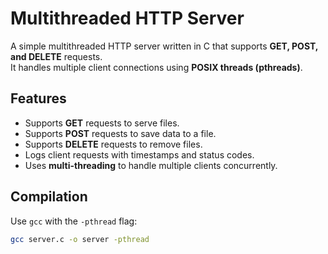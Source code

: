 # Multithreaded HTTP Server

A simple multithreaded HTTP server written in C that supports **GET, POST, and DELETE** requests.  
It handles multiple client connections using **POSIX threads (pthreads)**.

## Features
- Supports **GET** requests to serve files.
- Supports **POST** requests to save data to a file.
- Supports **DELETE** requests to remove files.
- Logs client requests with timestamps and status codes.
- Uses **multi-threading** to handle multiple clients concurrently.

## Compilation  
Use `gcc` with the `-pthread` flag:  
```sh
gcc server.c -o server -pthread
